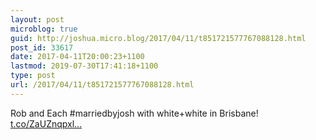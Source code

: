 ```yaml
---
layout: post
microblog: true
guid: http://joshua.micro.blog/2017/04/11/t851721577767088128.html
post_id: 33617
date: 2017-04-11T20:00:23+1100
lastmod: 2019-07-30T17:41:18+1100
type: post
url: /2017/04/11/t851721577767088128.html
---
```

Rob and Each #marriedbyjosh with white+white in Brisbane! [t.co/ZaUZnqpxl...](https://t.co/ZaUZnqpxlc)
